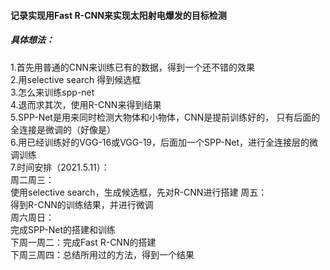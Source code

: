 #### 记录实现用Fast R-CNN来实现太阳射电爆发的目标检测
##### 具体想法：
1.首先用普通的CNN来训练已有的数据，得到一个还不错的效果  
2.用selective search 得到候选框  
3.怎么来训练spp-net  
4.退而求其次，使用R-CNN来得到结果  
5.SPP-Net是用来同时检测大物体和小物体，CNN是提前训练好的，
只有后面的全连接是微调的（好像是）  
6.用已经训练好的VGG-16或VGG-19，后面加一个SPP-Net，进行全连接层的微调训练  
7.时间安排（2021.5.11）：  
周二周三：  
使用selective search，生成候选框，先对R-CNN进行搭建
周五：  
得到R-CNN的训练结果，并进行微调  
周六周日：  
完成SPP-Net的搭建和训练  
下周一周二：完成Fast R-CNN的搭建  
下周三周四：总结所用过的方法，得到一个结果  





